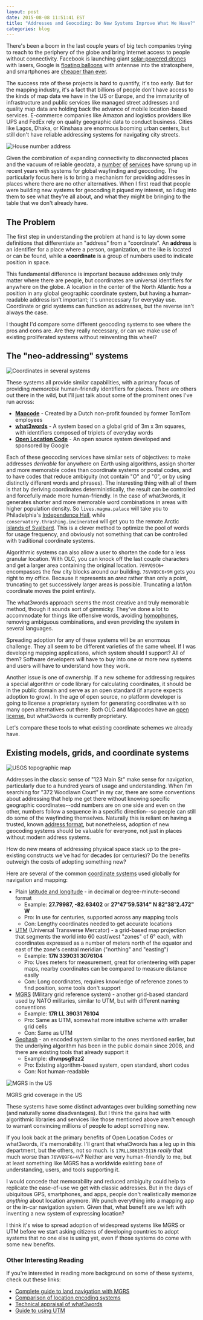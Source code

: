 ```yaml
---
layout: post
date: 2015-08-08 11:51:41 EST
title: "Addresses and Geocoding: Do New Systems Improve What We Have?"
categories: blog
---
```


There's been a boom in the last couple years of big tech companies trying to reach to the periphery of the globe and bring Internet access to people without connectivity. Facebook is launching giant [solar-powered drones](http://arstechnica.com/information-technology/2015/07/facebook-our-drones-will-use-lasers-to-deliver-10gbps-internet-access/ "Facebook: Our drones will use lasers to deliver 10Gbps Internet access") with lasers, Google is [floating balloons](http://www.google.com/loon/ "Google Project Loon") with antennae into the stratosphere, and smartphones are [cheaper than ever](http://qz.com/451844/africas-smartphone-market-is-on-the-rise-as-affordable-handsets-spur-growth/ "Africa’s smartphone market is on the rise as affordable handsets spur growth").

The success rate of these projects is hard to quantify, it's too early. But for the mapping industry, it's a fact that billions of people don't have access to the kinds of map data we have in the US or Europe, and the immaturity of infrastructure and public services like managed street addresses and quality map data are holding back the advance of mobile location-based services. E-commerce companies like Amazon and logistics providers like UPS and FedEx rely on quality geographic data to conduct business. Cities like Lagos, Dhaka, or Kinshasa are enormous booming urban centers, but still don't have reliable addressing systems for navigating city streets.

<!-- more -->

![House number address](/images/post-images/247-address.jpg "House number address")

Given the combination of expanding connectivity to disconnected places and the vacuum of reliable geodata, a [number](http://what3words.com/ "what3words") [of](http://www.mapcode.com/ "mapcode") [services](http://openlocationcode.com/ "Open Location Code") have sprung up in recent years with systems for global wayfinding and geocoding. The particularly focus here is to bring a mechanism for providing addresses in places where there are no other alternatives. When I first read that people were building new systems for geocoding it piqued my interest, so I dug into them to see what they're all about, and what they might be bringing to the table that we don't already have.

## The Problem

The first step in understanding the problem at hand is to lay down some definitions that differentiate an "address" from a "coordinate". An **address** is an identifier for a place where a person, organization, or the like is located or can be found, while a **coordinate** is a group of numbers used to indicate position in space.

This fundamental difference is important because addresses only truly matter where there are people, but coordinates are universal identifiers for anywhere on the globe. A location in the center of the North Atlantic _has_ a position in any global geographic coordinate system, but having a human-readable address isn't important; it's unnecessary for everyday use. Coordinate or grid systems can function as addresses, but the reverse isn't always the case.

I thought I'd compare some different geocoding systems to see where the pros and cons are. Are they really necessary, or can we make use of existing proliferated systems without reinventing this wheel?

## The "neo-addressing" systems

![Coordinates in several systems](/images/post-images/geocoding-systems.jpg "Coordinates in several systems")

These systems all provide similar capabilities, with a primary focus of providing _memorable_ human-friendly identifiers for places. There are others out there in the wild, but I'll just talk about some of the prominent ones I've run across:

* [**Mapcode**](http://www.mapcode.com/ "Mapcodes") - Created by a Dutch non-profit founded by former TomTom employees
* [**what3words**](http://what3words.com/ "what3words") - A system based on a global grid of 3m x 3m squares, with identifiers composed of triplets of everyday words
* [**Open Location Code**](http://openlocationcode.com/ "Open Location Code") - An open source system developed and sponsored by Google

Each of these geocoding services have similar sets of objectives: to make addresses _derivable_ for anywhere on Earth using algorithms, assign shorter and more memorable codes than coordinate systems or postal codes, and to have codes that reduce ambiguity (not contain "O" and "0", or by using distinctly different words and phrases). The interesting thing with all of them is that by deriving coordinates deterministically, the result can be controlled and forcefully made more human-friendly. In the case of what3words, it generates shorter and more memorable word combinations in areas with higher population density. So `lives.magma.palace` will take you to Philadelphia's [Independence Hall](https://map.what3words.com/lives.magma.palace "Independence Hall on what3words"), while `conservatory.thrashing.incinerated` will get you to the remote Arctic [islands of Svalbard](https://map.what3words.com/conservatory.thrashing.incinerated "Svalbard on what3words"). This is a clever method to optimize the pool of words for usage frequency, and obviously not something that can be controlled with traditional coordinate systems.

Algorithmic systems can also allow a user to shorten the code for a less granular location. With OLC, you can knock off the last couple characters and get a larger area containing the original location. `76VVQ9C6+` encompasses the few city blocks around our building. `76VVQ9C6+9M` gets you right to my office. Because it represents an _area_ rather than only a point, truncating to get successively larger areas is possible. Truncating a lat/lon coordinate moves the point entirely.

The what3words approach seems the most creative and truly memorable method, though it sounds sort of gimmicky. They've done a lot to accommodate for things like offensive words, avoiding [homophones](https://en.wikipedia.org/wiki/Homophone), removing ambiguous combinations, and even providing the system in several languages.

Spreading adoption for any of these systems will be an enormous challenge. They all seem to be different varieties of the same wheel. If I was developing mapping applications, which system should I support? All of them? Software developers will have to buy into one or more new systems and users will have to understand how they work.

Another issue is one of ownership. If a new scheme for addressing requires a special algorithm or code library for calculating coordinates, it should be in the public domain and serve as an open standard (if anyone expects adoption to grow). In the age of open source, no platform developer is going to license a proprietary system for generating coordinates with so many open alternatives out there. Both OLC and Mapcodes have an [open license](http://www.apache.org/licenses/LICENSE-2.0.html "Apache License"), but what3words is currently proprietary.

Let's compare these tools to what existing coordinate schemes we already have.

## Existing models, grids, and coordinate systems

![USGS topographic map](/images/post-images/usgs-topo-map.jpg "USGS Topographic Map")

Addresses in the classic sense of "123 Main St" make sense for navigation, particularly due to a hundred years of usage and understanding. When I'm searching for "372 Woodlawn Court" in my car, there are some conventions about addressing that help me get there without knowing specific geographic coordinates--odd numbers are on one side and even on the other, numbers follow a sequence in a specific direction--so people can still do some of the wayfinding themselves. Naturally this is reliant on having a trusted, known [address format](https://en.wikipedia.org/wiki/Address_(geography)#Mailing_address_format_by_country "Mailing address formats around the world"), but nonetheless, adoption of new geocoding systems should be valuable for everyone, not just in places without modern address systems.

How do new means of addressing physical space stack up to the pre-existing constructs we've had for decades (or centuries)? Do the benefits outweigh the costs of adopting something new?

Here are several of the common [coordinate systems](https://en.wikipedia.org/wiki/Geographic_coordinate_system "Geographic coordinate systems") used globally for navigation and mapping:

* Plain [latitude and longitude](https://en.wikipedia.org/wiki/Decimal_degrees "Decimal degrees") - in decimal or degree-minute-second format
    * Example: **27.79987, -82.63402** or **27°47'59.5314" N 82°38'2.472" W**
    * Pro: In use for centuries, supported across any mapping tools
    * Con: Lengthy coordinates needed to get accurate locations
* [UTM](https://en.wikipedia.org/wiki/Universal_Transverse_Mercator_coordinate_system) (Universal Transverse Mercator) - a grid-based map projection that segments the world into 60 east/west "zones" of 6° each, with coordinates expressed as a number of meters north of the equator and east of the zone's central meridian ("northing" and "easting")
    * Example: **17N 339031 3076104**
    * Pro: Uses meters for measurement, great for orienteering with paper maps, nearby coordinates can be compared to measure distance easily
    * Con: Long coordinates, requires knowledge of reference zones to find position, some tools don't support
* [MGRS](https://en.wikipedia.org/wiki/Military_grid_reference_system) (Military grid reference system) - another grid-based standard used by NATO militaries, similar to UTM, but with different naming conventions
    * Example: **17R LL 39031 76104**
    * Pro: Same as UTM, somewhat more intuitive scheme with smaller grid cells
    * Con: Same as UTM
* [Geohash](https://en.wikipedia.org/wiki/Geohash) - an encoded system similar to the ones mentioned earlier, but the underlying algorithm has been in the public domain since 2008, and there are existing tools that already support it
    * Example: **dhvnpsg9zz2**
    * Pro: Existing algorithm-based system, open standard, short codes
    * Con: Not human-readable

![MGRS in the US](/images/post-images/mgrs.jpg "MGRS in the US")

<p class="caption">MGRS grid coverage in the US</p>

These systems have some distinct advantages over building something new (and naturally some disadvantages). But I think the gains had with algorithmic libraries and services like those mentioned above aren't enough to warrant convincing millions of people to adopt something new.

If you look back at the primary benefits of Open Location Codes or what3words, it's memorability. I'll grant that what3words has a leg up in this department, but the others, not so much. Is `17RLL3861573116` _really_ that much worse than `76VVQ9F6+4V`? Neither are very human-friendly to me, but at least something like MGRS has a worldwide existing base of understanding, users, and tools supporting it.

I would concede that memorability and reduced ambiguity could help to replicate the ease-of-use we get with classic addresses. But in the days of ubiquitous GPS, smartphones, and apps, people don't realistically memorize _anything_ about location anymore. We punch everything into a mapping app or the in-car navigation system. Given that, what benefit are we left with inventing a new system of expressing location?

I think it's wise to spread adoption of widespread systems like MGRS or UTM before we start asking citizens of developing countries to adopt systems that no one else is using yet, even if those systems do come with some new benefits.

### Other Interesting Reading

If you're interested in reading more background on some of these systems, check out these links:

* [Complete guide to land navigation with MGRS](http://www.itstactical.com/skillcom/navigation/the-complete-guide-to-land-navigation-with-the-military-grid-reference-system/ "Complete guide to land navigation with MGRS")
* [Comparison of location encoding systems](https://github.com/google/open-location-code/blob/master/docs/comparison.adoc "Comparison of location encoding systems")
* [Technical appraisal of what3words](https://vip-eu.file-content.com/directlink/buxfi-tylwgg-vuxd3rmo/What3Words%20-%20Technical%20Appraisal%20V1.1.pdf?cell=2 "Technical review of what3words")
* [Guide to using UTM](https://www.maptools.com/tutorials/utm/quick_guide "Guide to using UTM")
